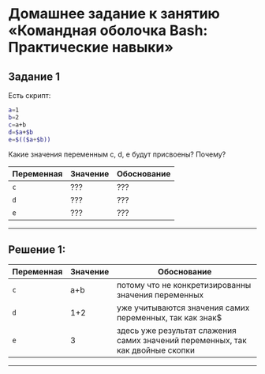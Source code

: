# Домашнее задание к занятию «Командная оболочка Bash: Практические навыки»
## Задание 1

Есть скрипт:

```bash
a=1
b=2
c=a+b
d=$a+$b
e=$(($a+$b))
```

Какие значения переменным c, d, e будут присвоены? Почему?

| Переменная  | Значение | Обоснование |
| ------------- | ------------- | ------------- |
| `c`  | ???  | ??? |
| `d`  | ???  | ??? |
| `e`  | ???  | ??? |

----

## Решение 1:

| Переменная  | Значение | Обоснование |
| ------------- | ------------- | ------------- |
| `c`  | a+b  | потому что не конкретизированны значения переменных |
| `d`  | 1+2  | уже учитываются значения самих переменных, так как знак$ |
| `e`  | 3  | здесь уже результат слажения самих значений переменных, так как двойные скопки |

----
